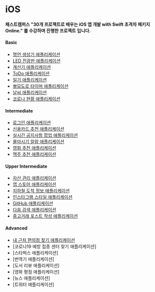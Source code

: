 # iOS
#### 패스트캠퍼스 "30개 프로젝트로 배우는 iOS 앱 개발 with Swift 초격차 패키지 Online." 를 수강하며 진행한 프로젝트 입니다.

#### Basic
- [명언 생성기 애플리케이션](QuotesGenerator)
- [LED 전광판 애플리케이션](LEDBoard)
- [계산기 애플리케이션](Calculator)
- [ToDo 애플리케이션](ToDoList)
- [일기 애플리케이션](Diary)
- [뽀모도로 타이머 애플리케이션](Timer)
- [날씨 애플리케이션](Weather)
- [코로나 현황 애플리케이션](Covide-board)

#### Intermediate
- [로그인 애플리케이션](LoginApp)
- [신용카드 추천 애플리케이션](CreditCardList)
- [실시간 공지사항 팝업 애플리케이션](NoticeApp)
- [물마시기 알람 애플리케이션](DrinkNotice)
- [영화 추천 애플리케이션](NetflixStyleApp)
- [맥주 추천 애플리케이션](Brewery)

#### Upper Intermediate
- [자산 관리 애플리케이션](MyAsset)
- [앱 스토어 애플리케이션](AppStore)
- [지하철 도착 정보 애플리케이션](SubwayStation)
- [인스타그램 스타일 애플리케이션](InstagramSample)
- [GitHub 애플리케이션](GithubSample)
- [다음 검색 애플리케이션](SearchDaumBlog)
- [중고거래 포스트 작성 애플리케이션](UploadUsedGoods)

#### Advanced
- [내 근처 편의점 찾기 애플리케이션](FindConvenienceStore)
- [코로나19 예방 접종 센터 찾기 애플리케이션]
- [스타벅스 애플리케이션]
- [번역기 애플리케이션]
- [도서 리뷰 애플리케이션]
- [영화 평점 애플리케이션]
- [뉴스 애플리케이션]
- [트위터 애플리케이션]
